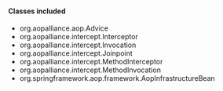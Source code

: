 #### Classes included
- org.aopalliance.aop.Advice
- org.aopalliance.intercept.Interceptor
- org.aopalliance.intercept.Invocation
- org.aopalliance.intercept.Joinpoint
- org.aopalliance.intercept.MethodInterceptor
- org.aopalliance.intercept.MethodInvocation
- org.springframework.aop.framework.AopInfrastructureBean
